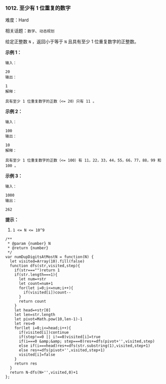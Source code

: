 ### 1012. 至少有 1 位重复的数字

难度：Hard

相关话题：`数学`、`动态规划`

给定正整数 `N` ，返回小于等于  `N` 且具有至少 1 位重复数字的正整数。







**示例 1：** 



```
输入：

20
输出：

1
解释：

具有至少 1 位重复数字的正数（<= 20）只有 11 。
```


**示例 2：** 



```
输入：

100
输出：

10
解释：

具有至少 1 位重复数字的正数（<= 100）有 11，22，33，44，55，66，77，88，99 和 100 。
```


**示例 3：** 



```
输入：

1000
输出：

262
```






**提示：** 




1.  `1 <= N <= 10^9` 




```
/**
 * @param {number} N
 * @return {number}
 */
var numDupDigitsAtMostN = function(N) {
  let visited=Array(10).fill(false)
  function dfs(str,visited,step){
    if(str==="")return 1
    if(str.length===1){
      let num=+str
      let count=num+1
      for(let i=0;i<=num;i++){
        if(visited[i])count--
      }
      return count
    }
    let head=+str[0]
    let len=str.length
    let pivot=Math.pow(10,len-1)-1
    let res=0
    for(let i=0;i<=head;i++){
      if(visited[i])continue
      if(step!==0 || i!==0)visited[i]=true
      if(i===0 &amp;&amp; step===0)res+=dfs(pivot+'',visited,step)
      else if(i===head)res+=dfs(str.substring(1),visited,step+1)
      else res+=dfs(pivot+'',visited,step+1)
      visited[i]=false
    }
    return res
  }
  return N-dfs(N+'',visited,0)+1
};
```

